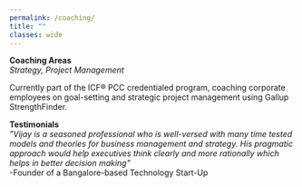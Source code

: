 ```yaml
---
permalink: /coaching/
title: ""
classes: wide
---
```


**Coaching Areas**  
*Strategy, Project Management*    

Currently part of the ICF® PCC credentialed program, coaching corporate employees on goal-setting and strategic project management using Gallup StrengthFinder. 

**Testimonials**  
*"Vijay is a seasoned professional who is well-versed with many time tested models and theories for business management and strategy. His pragmatic approach would help executives think clearly and more rationally which helps in better decision making"*  
-Founder of a Bangalore-based Technology Start-Up  
